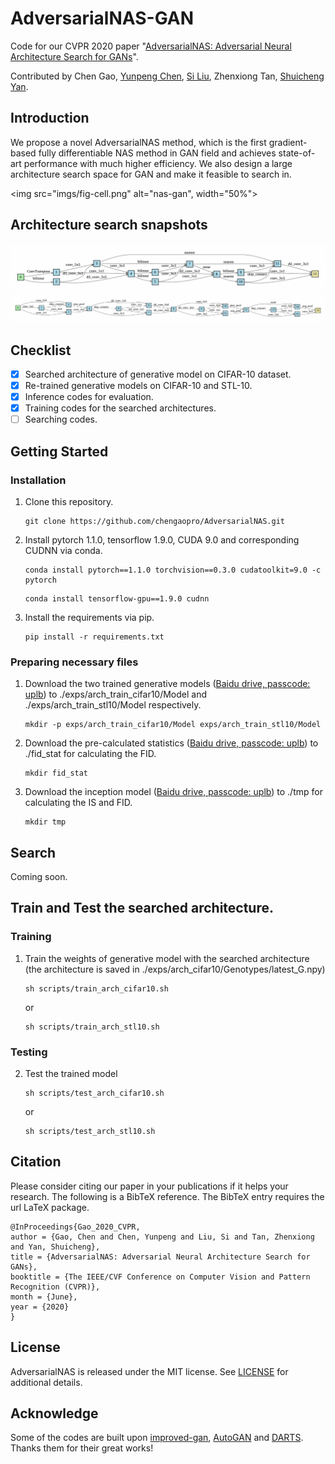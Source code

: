 # AdversarialNAS-GAN
Code for our CVPR 2020 paper "[AdversarialNAS: Adversarial Neural Architecture Search for GANs](https://arxiv.org/pdf/1912.02037.pdf)".

Contributed by Chen Gao, [Yunpeng Chen](https://cypw.github.io/), [Si Liu](https://scholar.google.com/citations?user=bqV8WoIAAAAJ&hl=zh-CN), Zhenxiong Tan, [Shuicheng Yan](https://scholar.google.com/citations?user=DNuiPHwAAAAJ&hl=zh-CN).

## Introduction
We propose a novel AdversarialNAS method, which is the first gradient-based fully differentiable NAS method in GAN field and achieves state-of-art performance with much higher efficiency. We also design a large architecture search space for GAN and make it feasible to search in.

<img src="imgs/fig-cell.png" alt="nas-gan", width="50%">

## Architecture search snapshots
<img src="imgs/snapshot_examples/G.gif" alt="G">

<img src="imgs/snapshot_examples/D.gif" alt="D">

## Checklist
- [x] Searched architecture of generative model on CIFAR-10 dataset.
- [x] Re-trained generative models on CIFAR-10 and STL-10.
- [x] Inference codes for evaluation.
- [x] Training codes for the searched architectures.
- [ ] Searching codes.

## Getting Started
### Installation
1. Clone this repository.

    ~~~
    git clone https://github.com/chengaopro/AdversarialNAS.git
    ~~~
   
2. Install pytorch 1.1.0, tensorflow 1.9.0, CUDA 9.0 and corresponding CUDNN via conda.

    ~~~
    conda install pytorch==1.1.0 torchvision==0.3.0 cudatoolkit=9.0 -c pytorch
    ~~~
   
    ~~~
    conda install tensorflow-gpu==1.9.0 cudnn
    ~~~
   
3. Install the requirements via pip.
    
    ~~~
    pip install -r requirements.txt
    ~~~

### Preparing necessary files
1. Download the two trained generative models ([Baidu drive, passcode: uplb](https://pan.baidu.com/s/1AccuPCgZP68RZlDMHxDqZA)) to ./exps/arch_train_cifar10/Model and ./exps/arch_train_stl10/Model respectively.

    ~~~
    mkdir -p exps/arch_train_cifar10/Model exps/arch_train_stl10/Model 
    ~~~
   
2. Download the pre-calculated statistics ([Baidu drive, passcode: uplb](https://pan.baidu.com/s/1AccuPCgZP68RZlDMHxDqZA)) to ./fid_stat for calculating the FID.
    
    ~~~
    mkdir fid_stat
    ~~~
   
3. Download the inception model ([Baidu drive, passcode: uplb](https://pan.baidu.com/s/1AccuPCgZP68RZlDMHxDqZA)) to ./tmp for calculating the IS and FID.
    
    ~~~
    mkdir tmp
    ~~~
   
## Search
Coming soon.
## Train and Test the searched architecture.
### Training
1. Train the weights of generative model with the searched architecture (the architecture is saved in ./exps/arch_cifar10/Genotypes/latest_G.npy)
    
    ~~~
    sh scripts/train_arch_cifar10.sh
    ~~~
    or
    ~~~
    sh scripts/train_arch_stl10.sh
    ~~~
   
### Testing
2. Test the trained model
    ~~~
    sh scripts/test_arch_cifar10.sh
    ~~~
    or
    ~~~
    sh scripts/test_arch_stl10.sh
    ~~~

## Citation
Please consider citing our paper in your publications if it helps your research. The following is a BibTeX reference. The BibTeX entry requires the url LaTeX package.

~~~
@InProceedings{Gao_2020_CVPR,
author = {Gao, Chen and Chen, Yunpeng and Liu, Si and Tan, Zhenxiong and Yan, Shuicheng},
title = {AdversarialNAS: Adversarial Neural Architecture Search for GANs},
booktitle = {The IEEE/CVF Conference on Computer Vision and Pattern Recognition (CVPR)},
month = {June},
year = {2020}
}
~~~

## License
AdversarialNAS is released under the MIT license. See [LICENSE](LICENSE) for additional details.
## Acknowledge
Some of the codes are built upon [improved-gan](https://github.com/openai/improved-gan), [AutoGAN](https://github.com/TAMU-VITA/AutoGAN) and [DARTS](https://github.com/quark0/darts). Thanks them for their great works!
